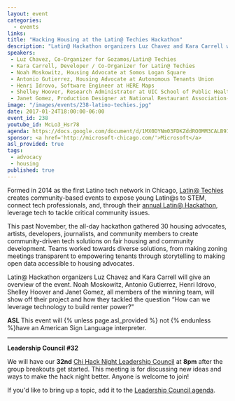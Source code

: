 ```yaml
---
layout: event
categories: 
  - events
links:
title: "Hacking Housing at the Latin@ Techies Hackathon"
description: "Latin@ Hackathon organizers Luz Chavez and Kara Carrell will give an overview of their event on fair housing and community development. Noah Moskowitz, Antonio Gutierrez, Henri Idrovo, Shelley Hoover and Janet Gomez, all members of the winning team, will show off their project and how they tackled the question “How can we leverage technology to build renter power?”"
speakers:
 - Luz Chavez, Co-Organizer for Gozamos/Latin@ Techies
 - Kara Carrell, Developer / Co-Organizer for Latin@ Techies
 - Noah Moskowitz, Housing Advocate at Somos Logan Square
 - Antonio Gutierrez, Housing Advocate at Autonomous Tenants Union
 - Henri Idrovo, Software Engineer at HERE Maps
 - Shelley Hoover, Research Administrator at UIC School of Public Health
 - Janet Gomez, Production Designer at National Restaurant Association- Conventions  
image: "/images/events/238-latino-techies.jpg"
date: 2017-01-24T18:00:00-06:00
event_id: 238
youtube_id: McLo3_Hsr78
agenda: https://docs.google.com/document/d/1MX0DYNm03FDKZddRO0MM3CALB9IXo0FWHPxWSLgScZM/edit#
sponsor: <a href='http://microsoft-chicago.com/'>Microsoft</a>
asl_provided: true
tags: 
 - advocacy
 - housing
published: true
---
```


Formed in 2014 as the first Latino tech network in Chicago, [Latin@ Techies](https://www.meetup.com/Latino-Techies/) creates community-based events to expose young Latin@s to STEM, connect tech professionals, and, through their [annual Latin@ Hackathon](https://www.facebook.com/events/1700846456904525/), leverage tech to tackle critical community issues.  

This past November, the all-day hackathon gathered 30 housing advocates, artists, developers, journalists, and community members to create community-driven tech solutions on fair housing and community development. Teams worked towards diverse solutions, from making zoning meetings transparent to empowering tenants through storytelling to making open data accessible to housing advocates.

Latin@ Hackathon organizers Luz Chavez and Kara Carrell will give an overview of the event. Noah Moskowitz, Antonio Gutierrez, Henri Idrovo, Shelley Hoover and Janet Gomez, all members of the winning team, will show off their project and how they tackled the question “How can we leverage technology to build renter power?"

**ASL** This event will {% unless page.asl_provided %} not {% endunless %}have an American Sign Language interpreter.

---
 
**Leadership Council #32**

We will have our **32nd** [Chi Hack Night Leadership Council](http://chihacknight.org/leadership-council.html) at **8pm** after the group breakouts get started. This meeting is for discussing new ideas and ways to make the hack night better. Anyone is welcome to join! 

If you'd like to bring up a topic, add it to the [Leadership Council agenda](https://docs.google.com/document/d/1qXAZRzqgEkHwSU6LlrTRaicKDLkZbgAGbQQ6AnHzgvI/edit#heading=h.qb6vo680ee18).
